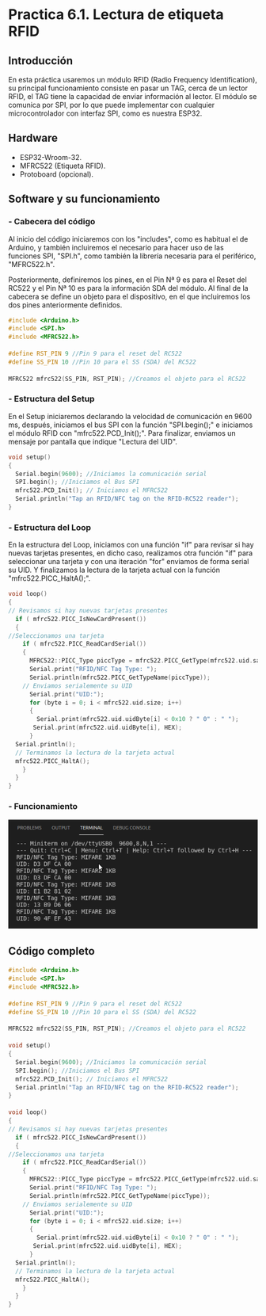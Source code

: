 # Practica 6.1. Lectura de etiqueta RFID
## **Introducción**
En esta práctica usaremos un módulo RFID (Radio Frequency Identification), su principal funcionamiento consiste en pasar un TAG, cerca de un lector RFID, el TAG tiene la capacidad de enviar información al lector. El módulo se comunica por SPI, por lo que puede implementar con cualquier microcontrolador con interfaz SPI, como es nuestra ESP32.
## **Hardware**
* ESP32-Wroom-32.
* MFRC522 (Etiqueta RFID).
* Protoboard (opcional).
## **Software y su funcionamiento**
### **- Cabecera del código**
Al inicio del código iniciaremos con los "includes", como es habitual el de Arduino, y también incluiremos el necesario para hacer uso de las funciones SPI, "SPI.h", como también la librería necesaria para el periférico, "MFRC522.h".

Posteriormente, definiremos los pines, en el Pin Nª 9 es para el Reset del RC522 y el Pin Nª 10 es para la información SDA del módulo. Al final de la cabecera se define un objeto para el dispositivo, en el que incluiremos los dos pines anteriormente definidos.
```cpp
#include <Arduino.h>
#include <SPI.h>
#include <MFRC522.h>

#define RST_PIN 9 //Pin 9 para el reset del RC522
#define SS_PIN 10 //Pin 10 para el SS (SDA) del RC522

MFRC522 mfrc522(SS_PIN, RST_PIN); //Creamos el objeto para el RC522
```
### **- Estructura del Setup**
En el Setup iniciaremos declarando la velocidad de comunicación en 9600 ms, después, iniciamos el bus SPI con la función "SPI.begin();" e iniciamos el módulo RFID con "mfrc522.PCD_Init();". Para finalizar, enviamos un mensaje por pantalla que indique "Lectura del UID".
```cpp
void setup()
{
  Serial.begin(9600); //Iniciamos la comunicación serial
  SPI.begin(); //Iniciamos el Bus SPI
  mfrc522.PCD_Init(); // Iniciamos el MFRC522
  Serial.println("Tap an RFID/NFC tag on the RFID-RC522 reader");
}
```
### **- Estructura del Loop**
En la estructura del Loop, iniciamos con una función "if" para revisar si hay nuevas tarjetas presentes, en dicho caso, realizamos otra función "if" para seleccionar una tarjeta y con una iteración "for" enviamos de forma serial su UID. Y finalizamos la lectura de la tarjeta actual con la función "mfrc522.PICC_HaltA();".
```cpp
void loop()
{
// Revisamos si hay nuevas tarjetas presentes
  if ( mfrc522.PICC_IsNewCardPresent())
  {
//Seleccionamos una tarjeta
    if ( mfrc522.PICC_ReadCardSerial())
    {
      MFRC522::PICC_Type piccType = mfrc522.PICC_GetType(mfrc522.uid.sak);
      Serial.print("RFID/NFC Tag Type: ");
      Serial.println(mfrc522.PICC_GetTypeName(piccType));
    // Enviamos serialemente su UID
      Serial.print("UID:");
      for (byte i = 0; i < mfrc522.uid.size; i++)
      {
        Serial.print(mfrc522.uid.uidByte[i] < 0x10 ? " 0" : " ");
       Serial.print(mfrc522.uid.uidByte[i], HEX);    
      }
  Serial.println();
  // Terminamos la lectura de la tarjeta actual
  mfrc522.PICC_HaltA();
    }
  }
}
```
### **- Funcionamiento**
![](Practica06_RFID.png)
## **Código completo**
```cpp
#include <Arduino.h>
#include <SPI.h>
#include <MFRC522.h>

#define RST_PIN 9 //Pin 9 para el reset del RC522
#define SS_PIN 10 //Pin 10 para el SS (SDA) del RC522

MFRC522 mfrc522(SS_PIN, RST_PIN); //Creamos el objeto para el RC522

void setup()
{
  Serial.begin(9600); //Iniciamos la comunicación serial
  SPI.begin(); //Iniciamos el Bus SPI
  mfrc522.PCD_Init(); // Iniciamos el MFRC522
  Serial.println("Tap an RFID/NFC tag on the RFID-RC522 reader");
}

void loop()
{
// Revisamos si hay nuevas tarjetas presentes
  if ( mfrc522.PICC_IsNewCardPresent())
  {
//Seleccionamos una tarjeta
    if ( mfrc522.PICC_ReadCardSerial())
    {
      MFRC522::PICC_Type piccType = mfrc522.PICC_GetType(mfrc522.uid.sak);
      Serial.print("RFID/NFC Tag Type: ");
      Serial.println(mfrc522.PICC_GetTypeName(piccType));
    // Enviamos serialemente su UID
      Serial.print("UID:");
      for (byte i = 0; i < mfrc522.uid.size; i++)
      {
        Serial.print(mfrc522.uid.uidByte[i] < 0x10 ? " 0" : " ");
       Serial.print(mfrc522.uid.uidByte[i], HEX);    
      }
  Serial.println();
  // Terminamos la lectura de la tarjeta actual
  mfrc522.PICC_HaltA();
    }
  }
}
```